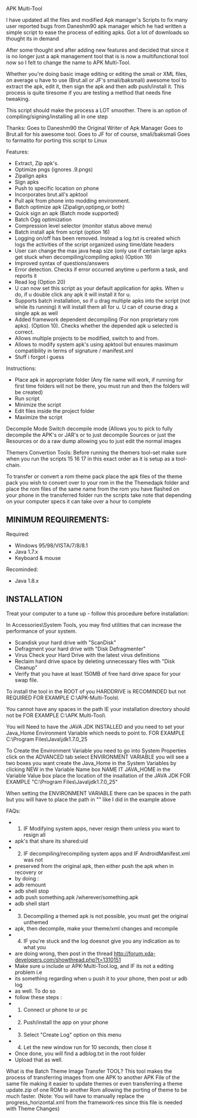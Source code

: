 APK Multi-Tool

I have updated all the files and modified Apk manager's Scripts to fix many user reported bugs from Daneshm90 apk manager which he had written a simple script to ease the process of editing apks. Got a lot of downloads so thought its in demand

After some thought and after adding new features and decided that since it is no longer just a apk management tool that is is now a multifunctional tool now so I felt to change the name to APK Multi-Tool.

Whether you're doing basic image editing or editing the smali or XML files, on average u have to use (Brut.all or JF's smali/baksmali) awesome tool to extract the apk, edit it, then sign the apk and then adb push/install it. This process is quite tiresome if you are testing a method that needs fine tweaking.

This script should make the process a LOT smoother.
There is an option of compiling/signing/installing all in one step

Thanks:
Goes to Daneshm90 the Original Writer of Apk Manager
Goes to Brut.all for his awesome tool.
Goes to JF for of course, smali/baksmali
Goes to farmatito for porting this script to Linux

Features:
- Extract, Zip apk's.
- Optimize pngs (ignores .9.pngs)
- Zipalign apks
- Sign apks
- Push to specific location on phone
- Incorporates brut.all's apktool
- Pull apk from phone into modding environment.
- Batch optimize apk (Zipalign,optipng,or both)
- Quick sign an apk (Batch mode supported)
- Batch Ogg optimization
- Compression level selector (monitor status above menu)
- Batch install apk from script (option 16)
- Logging on/off has been removed. Instead a log.txt is created which logs the activities of the script organized using time/date headers
- User can change the max java heap size (only use if certain large apks get stuck when decompiling/compiling apks) (Option 19)
- Improved syntax of questions/answers
- Error detection. Checks if error occurred anytime u perform a task, and reports it
- Read log (Option 20)
- U can now set this script as your default application for apks. When u do, if u double click any apk it will install it for u.
- Supports batch installation, so if u drag multiple apks into the script (not while its running) it will install them all for u. U can of course drag a single apk as well
- Added framework dependent decompiling (For non proprietary rom apks). (Option 10). Checks whether the depended apk u selected is correct.
- Allows multiple projects to be modified, switch to and from.
- Allows to modify system apk's using apktool but ensures maximum compatibility in terms of signature / manifest.xml
- Stuff i forgot i guess

Instructions:
- Place apk in appropriate folder (Any file name will work, if running for first time folders will not be there, you must run and then the folders will be created)
- Run script
- Minimize the script
- Edit files inside the project folder
- Maximize the script

Decompile Mode
Switch decompile mode (Allows you to pick to fully decompile the APK's or JAR's or to just decompile Sources or just the Resources or do a raw dump allowing you to just edit the normal images 

Themers Convertion Tools:
Before running the themers tool-set make sure when you run the scripts 15 16 17 in this exact order as it is setup as a tool-chain. 

To transfer or convert a rom theme pack place the apk files of the theme pack you wish to convert over to your rom in the the Themedapk folder and place the rom files of the same name from the rom you have flashed on your phone in the transferred folder run the scripts
take note that depending on your computer specs it can take over a hour to complete

MINIMUM REQUIREMENTS:
----------------
Required:
- Windows 95/98/VISTA/7/8/8.1
- Java 1.7.x
- Keyboard & mouse

Recominded:
- Java 1.8.x

INSTALLATION
----------------

Treat your computer to a tune up - follow this procedure before installation:

In Accessories\System Tools, you may find utilities that can increase the 
performance of your system.

- Scandisk your hard drive with "ScanDisk"
- Defragment your hard drive with "Disk Defragmenter"
- Virus Check your Hard Drive with the latest virus definitions
- Reclaim hard drive space by deleting unnecessary files with "Disk Cleanup"
- Verify that you have at least 150MB of free hard drive space for your swap file.

To install the tool in the ROOT of you HARDDRIVE is RECOMINDED but not REQUIRED
FOR EXAMPLE
C:\APK-Multi-Tools\

You cannot have any spaces in the path IE your installation directory should not be
FOR EXAMPLE
C:\APK Multi-Tool\

You will Need to have the JAVA JDK INSTALLED and you need to set your Java_Home Environment Variable which needs to point to.
FOR EXAMPLE
C:\Program Files\Java\jdk1.7.0_25

To Create the Environment Variable you need to go into System Properties click on the ADVANCED tab select ENVIRONMENT VARIABLE you will see a two boxes you want create the Java_Home in the System Variables by clicking NEW in the Variable Name box NAME IT JAVA_HOME in the Variable Value box place the location of the insallation of the JAVA JDK
FOR EXAMPLE
"C:\Program Files\Java\jdk1.7.0_25"

When setting the ENVIRONMENT VARIABLE there can be spaces in the path but you will have to place the path in "" like I did in the example above

FAQs:
- 1. IF Modifying system apps, never resign them unless you want to resign all
- apk's that share its shared:uid
- 2. IF decompiling/recompiling system apps and IF AndroidManifest.xml was not
- preserved from the original apk, then either push the apk when in recovery or
- by doing :
- adb remount
- adb shell stop
- adb push something.apk /wherever/something.apk
- adb shell start
- 3. Decompiling a themed apk is not possible, you must get the original unthemed
- apk, then decompile, make your theme/xml changes and recompile
- 4. IF you're stuck and the log doesnot give you any indication as to what you 
- are doing wrong, then post in the thread http://forum.xda-developers.com/showthread.php?t=1310151
- Make sure u include ur APK-Multi-Tool.log, and IF its not a editing problem i.e 
- its something regarding when u push it to your phone, then post ur adb log 
- as well. To do so 
- follow these steps :
- 1. Connect ur phone to ur pc
- 2. Push/install the app on your phone
- 3. Select "Create Log" option on this menu
- 4. Let the new window run for 10 seconds, then close it
- Once done, you will find a adblog.txt in the root folder
- Upload that as well.

What is the Batch Theme Image Transfer TOOL?
This tool makes the process of transferring images from one APK to another APK File of the same file making it easier to update themes or even transferring a theme update.zip of one ROM to another Rom allowing the porting of theme to be much faster.
(Note: You will have to manually replace the progress_horizontal.xml from the framework-res since this file is needed with Theme Changes)